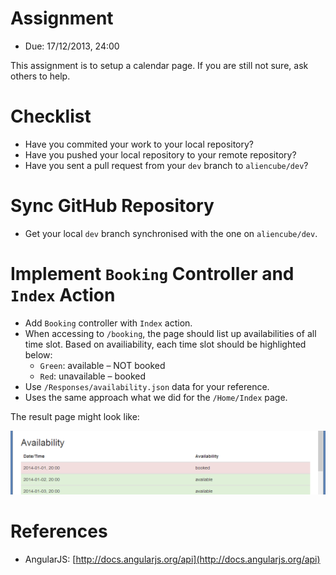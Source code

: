 # Assignment #

* Due: 17/12/2013, 24:00

This assignment is to setup a calendar page. If you are still not sure, ask others to help.


# Checklist #

* Have you commited your work to your local repository?
* Have you pushed your local repository to your remote repository?
* Have you sent a pull request from your `dev` branch to `aliencube/dev`?


# Sync GitHub Repository #

* Get your local `dev` branch synchronised with the one on `aliencube/dev`.


# Implement `Booking` Controller and `Index` Action #

* Add `Booking` controller with `Index` action.
* When accessing to `/booking`, the page should list up availabilities of all time slot. Based on availiability, each time slot should be highlighted below:
  * `Green`: available &ndash; NOT booked
  * `Red`: unavailable &ndash; booked
* Use `/Responses/availability.json` data for your reference.
* Uses the same approach what we did for the `/Home/Index` page.

The result page might look like:

![](availability.png)


# References #

* AngularJS: [http://docs.angularjs.org/api](http://docs.angularjs.org/api)
